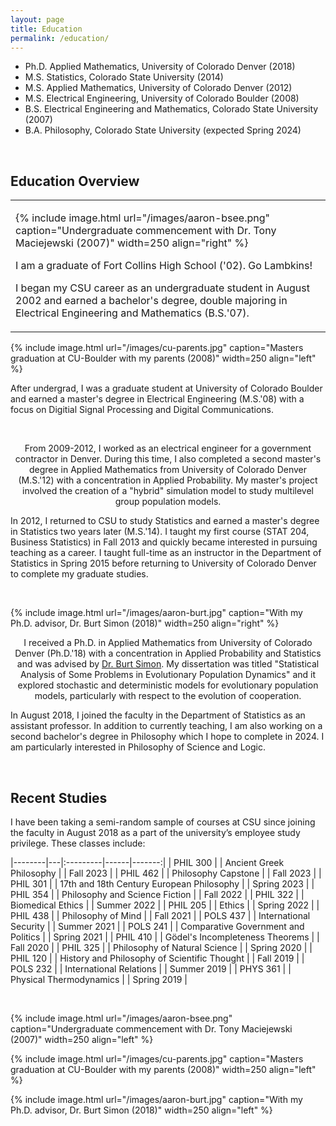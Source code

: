 ```yaml
---
layout: page
title: Education 
permalink: /education/
---
```


- Ph.D. Applied Mathematics, University of Colorado Denver (2018) <br>
- M.S. Statistics, Colorado State University (2014) <br>
- M.S. Applied Mathematics, University of Colorado Denver (2012) <br>
- M.S. Electrical Engineering, University of Colorado Boulder (2008) <br>
- B.S. Electrical Engineering and Mathematics, Colorado State University (2007) <br>
- B.A. Philosophy, Colorado State University (expected Spring 2024)

<br>

## Education Overview

<table><tr><td valign="center">

{% include image.html url="/images/aaron-bsee.png" caption="Undergraduate commencement with Dr. Tony Maciejewski (2007)" width=250 align="right" %} 

I am a graduate of Fort Collins High School ('02). Go Lambkins!

I began my CSU career as an undergraduate student in August 2002 and earned a bachelor's degree, double majoring in Electrical Engineering and Mathematics (B.S.'07).

</td></tr></table>

{% include image.html url="/images/cu-parents.jpg" caption="Masters graduation at CU-Boulder with my parents (2008)" width=250 align="left" %} 

After undergrad, I was a graduate student at University of Colorado Boulder and earned a master's degree in Electrical Engineering (M.S.'08) with a focus on Digitial Signal Processing and Digital Communications.</p>

<br clear="right"/>



<p style="text-align: center;">From 2009-2012, I worked as an electrical engineer for a government contractor in Denver. During this time, I also completed a second master's degree in Applied Mathematics from University of Colorado Denver (M.S.'12) with a concentration in Applied Probability. My master's project involved the creation of a "hybrid" simulation model to study multilevel group population models.

In 2012, I returned to CSU to study Statistics and earned a master's degree in Statistics two years later (M.S.'14). I taught my first course (STAT 204, Business Statistics) in Fall 2013 and quickly became interested in pursuing teaching as a career. I taught full-time as an instructor in the Department of Statistics in Spring 2015 before returning to University of Colorado Denver to complete my graduate studies.</p>

<br clear="left"/>

{% include image.html url="/images/aaron-burt.jpg" caption="With my Ph.D. advisor, Dr. Burt Simon (2018)" width=250  align="right" %}

<p style="text-align: center;">I received a Ph.D. in Applied Mathematics from University of Colorado Denver (Ph.D.'18) with a concentration in Applied Probability and Statistics and was advised by <a href="http://math.ucdenver.edu/~bsimon/">Dr. Burt Simon</a>. My dissertation was titled "Statistical Analysis of Some Problems in Evolutionary Population Dynamics" and it explored stochastic and deterministic models for evolutionary population models, particularly with respect to the evolution of cooperation. 

In August 2018, I joined the faculty in the Department of Statistics as an assistant professor. In addition to currently teaching, I am also working on a second bachelor's degree in Philosophy which I hope to complete in 2024. I am particularly interested in Philosophy of Science and Logic. </p>

<br clear="right"/>

## Recent Studies

I have been taking a semi-random sample of courses at CSU since joining the faculty in August 2018 as a part of the university’s employee study privilege. These classes include:

|--------|---|:---------|------|-------:|
| PHIL 300 | | Ancient Greek Philosophy | | Fall 2023 |
| PHIL 462 | | Philosophy Capstone | | Fall 2023 |
| PHIL 301 | | 17th and 18th Century European Philosophy | | Spring 2023 |
| PHIL 354 | | Philosophy and Science Fiction | | Fall 2022 |
| PHIL 322 | | Biomedical Ethics | | Summer 2022 |
| PHIL 205 | | Ethics | | Spring 2022 |
| PHIL 438 | | Philosophy of Mind | | Fall 2021 |
| POLS 437 | | International Security | | Summer 2021 |
| POLS 241 | | Comparative Government and Politics | | Spring 2021 |
| PHIL 410 | | Gödel's Incompleteness Theorems | | Fall 2020 |
| PHIL 325 | | Philosophy of Natural Science | | Spring 2020 |
| PHIL 120 | | History and Philosophy of Scientific Thought | | Fall 2019 |
| POLS 232 | | International Relations | | Summer 2019 |
| PHYS 361 | | Physical Thermodynamics | | Spring 2019 |

<br>

{% include image.html url="/images/aaron-bsee.png" caption="Undergraduate commencement with Dr. Tony Maciejewski (2007)" width=250 align="left" %} 

{% include image.html url="/images/cu-parents.jpg" caption="Masters graduation at CU-Boulder with my parents (2008)" width=250 align="left" %} 

{% include image.html url="/images/aaron-burt.jpg" caption="With my Ph.D. advisor, Dr. Burt Simon (2018)" width=250  align="left" %}


